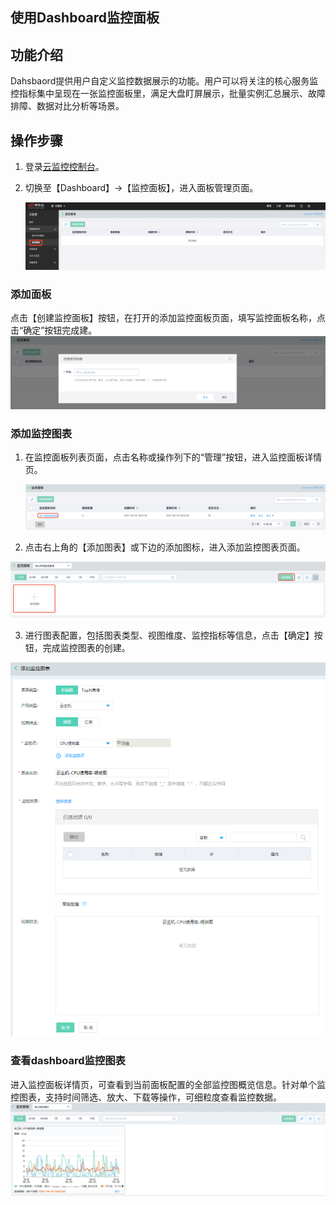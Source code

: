 ## 使用Dashboard监控面板
## 功能介绍

Dahsbaord提供用户自定义监控数据展示的功能。用户可以将关注的核心服务监控指标集中呈现在一张监控面板里，满足大盘盯屏展示，批量实例汇总展示、故障排障、数据对比分析等场景。

## 操作步骤

1. 登录[云监控控制台](https://cms-console.jdcloud.com/overview)。

2. 切换至【Dashboard】->【监控面板】，进入面板管理页面。

   ![](../../../../image/Cloud-Monitor/img/dashbaord_list_0.png)

### 添加面板

点击【创建监控面板】按钮，在打开的添加监控面板页面，填写监控面板名称，点击“确定”按钮完成建。
![](../../../../image/Cloud-Monitor/img/add_panle.png)

### 添加监控图表
1. 在监控面板列表页面，点击名称或操作列下的“管理”按钮，进入监控面板详情页。

   ![](../../../../image/Cloud-Monitor/img/panle_list.png)

2. 点击右上角的【添加图表】或下边的添加图标，进入添加监控图表页面。

  ![](../../../../image/Cloud-Monitor/img/panle_detail.png)

3. 进行图表配置，包括图表类型、视图维度、监控指标等信息，点击【确定】按钮，完成监控图表的创建。

  ![](../../../../image/Cloud-Monitor/img/add_chart_1.png)
### 查看dashboard监控图表
进入监控面板详情页，可查看到当前面板配置的全部监控图概览信息。针对单个监控图表，支持时间筛选、放大、下载等操作，可细粒度查看监控数据。
![](../../../../image/Cloud-Monitor/img/chart_1.png)

